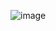 ![image](https://github.com/IOxCyber/CyberEssentials/assets/40174034/60ec783e-5509-4e8b-89a0-2c18b182473c)
